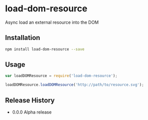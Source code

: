 # load-dom-resource
Async load an external resource into the DOM

## Installation

```bash
npm install load-dom-resource --save
```

## Usage
```javascript
var loadDOMResource = require('load-dom-resource');

loadDOMResource.loadDOMResource('http://path/to/resource.svg');
```

## Release History

* 0.0.0 Alpha release